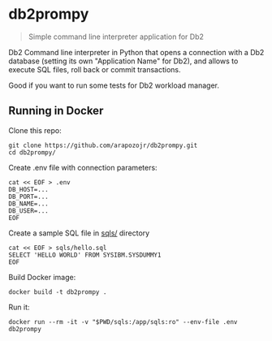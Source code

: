 # db2prompy
> Simple command line interpreter application for Db2

Db2 Command line interpreter in Python that opens a connection with a Db2 database (setting its own "Application Name" for Db2), and allows to execute SQL files, roll back or commit transactions.

Good if you want to run some tests for Db2 workload manager.

## Running in Docker

Clone this repo:

```shell
git clone https://github.com/arapozojr/db2prompy.git
cd db2prompy/
```

Create .env file with connection parameters:

```shell
cat << EOF > .env
DB_HOST=...
DB_PORT=...
DB_NAME=...
DB_USER=...
EOF
```

Create a sample SQL file in [sqls/](sqls/) directory

```shell
cat << EOF > sqls/hello.sql
SELECT 'HELLO WORLD' FROM SYSIBM.SYSDUMMY1
EOF
```

Build Docker image:

```shell
docker build -t db2prompy .
```

Run it:

```shell
docker run --rm -it -v "$PWD/sqls:/app/sqls:ro" --env-file .env db2prompy
```
